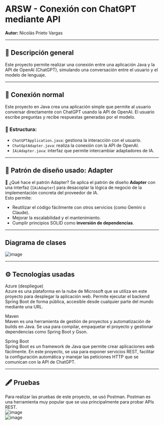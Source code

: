 # ARSW - Conexión con ChatGPT mediante API  
**Autor:** Nicolás Prieto Vargas  

---

## 📌 Descripción general

Este proyecto permite realizar una conexión entre una aplicación Java y la API de OpenAI (ChatGPT), simulando una conversación entre el usuario y el modelo de lenguaje. 

---

## 🔹 Conexión normal

Este proyecto en Java crea una aplicación simple que permite al usuario conversar directamente con ChatGPT usando la API de OpenAI. El usuario escribe preguntas y recibe respuestas generadas por el modelo.  

### 🧱 Estructura:
- `ChatGPTApplication.java`: gestiona la interacción con el usuario.
- `ChatGptAdapter.java`: realiza la conexión con la API de OpenAI.
- `IAiAdapter.java`: interfaz que permite intercambiar adaptadores de IA.

---

## 🧩 Patrón de diseño usado: Adapter  
🎯 ¿Qué hace el patrón Adapter?
Se aplica el patrón de diseño **Adapter** con una interfaz (`IAiAdapter`) para desacoplar la lógica de negocio de la implementación concreta del proveedor de IA.  
Esto permite:
- Reutilizar el código fácilmente con otros servicios (como Gemini o Claude).
- Mejorar la escalabilidad y el mantenimiento.
- Cumplir principios SOLID como **inversión de dependencias**.


---

## Diagrama de clases

![image](https://github.com/user-attachments/assets/ff142dbd-4ea4-4c80-bc57-c2d5f83d11cf)

---

## ⚙️ Tecnologías usadas

Azure (despliegue)  
Azure es una plataforma en la nube de Microsoft que se utiliza en este proyecto para desplegar la aplicación web. Permite ejecutar el backend Spring Boot de forma pública, accesible desde cualquier parte del mundo mediante una URL.  

Maven  
Maven es una herramienta de gestión de proyectos y automatización de builds en Java. Se usa para compilar, empaquetar el proyecto y gestionar dependencias como Spring Boot y Gson.  

Spring Boot  
Spring Boot es un framework de Java que permite crear aplicaciones web fácilmente. En este proyecto, se usa para exponer servicios REST, facilitar la configuración automática y manejar las peticiones HTTP que se comunican con la API de ChatGPT.

---

## 🖋️ Pruebas

Para realizar las pruebas de este proyecto, se usó Postman. Postman es una herramienta muy popular que se usa principalmente para probar APIs REST.  
![image](https://github.com/user-attachments/assets/d9b09a62-8dff-4eaa-bc8d-194c43a8c236)  
![image](https://github.com/user-attachments/assets/2acee135-b139-4784-935f-70b3f8e76dc4)


